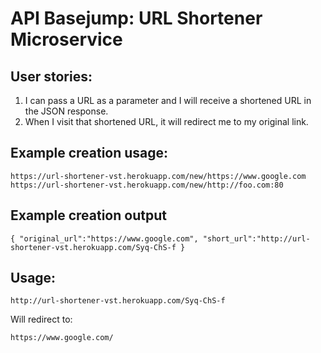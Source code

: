 # API Basejump: URL Shortener Microservice

## User stories:

1. I can pass a URL as a parameter and I will receive a shortened URL in the JSON response.
2. When I visit that shortened URL, it will redirect me to my original link.

## Example creation usage:

    https://url-shortener-vst.herokuapp.com/new/https://www.google.com
    https://url-shortener-vst.herokuapp.com/new/http://foo.com:80

## Example creation output

    { "original_url":"https://www.google.com", "short_url":"http://url-shortener-vst.herokuapp.com/Syq-ChS-f }

## Usage:

    http://url-shortener-vst.herokuapp.com/Syq-ChS-f

Will redirect to:

    https://www.google.com/

